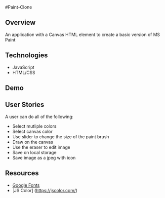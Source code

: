 #Paint-Clone 



## Overview
An application with a Canvas HTML element to create a basic version of MS Paint



## Technologies 
- JavaScript
- HTML/CSS


## Demo



## User Stories
A user can do all of the following: 
- Select mutliple colors
- Select canvas color
- Use slider to change the size of the paint brush
- Draw on the canvas
- Use the eraser to edit image
- Save on local storage
- Save image as a jpeg with icon 




## Resources
- [Google Fonts](https://fonts.google.com/)
- [JS Color] (https://jscolor.com/) 

